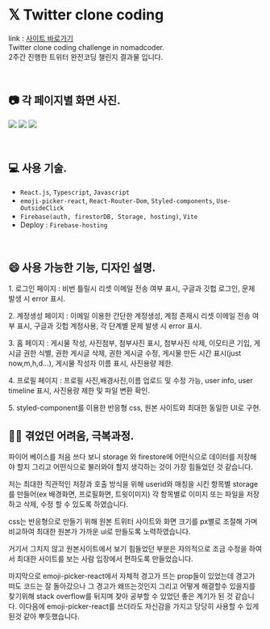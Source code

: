 # 𝕏 Twitter clone coding
link : [사이트 바로가기](https://twitter-clone-73087.firebaseapp.com/)<br>
Twitter clone coding challenge in nomadcoder.<br>
2주간 진행한 트위터 완전코딩 챌린지 결과물 입니다.

<br>

## 📷 각 페이지별 화면 사진.
![](https://velog.velcdn.com/images/mintae1117/post/fb2d65f4-6abd-4d95-8ef2-88876c77fdc9/image.png)
![](https://velog.velcdn.com/images/mintae1117/post/3a4d576d-9432-4079-855d-6b7ba41b2df3/image.png)
![](https://velog.velcdn.com/images/mintae1117/post/b911b285-9666-49c6-99cf-aef367ec69f6/image.png)

<br>

## 💻 사용 기술.

- `React.js`, `Typescript`, `Javascript`
- `emoji-picker-react`, `React-Router-Dom`, `Styled-components`, `Use-OutsideClick`
- `Firebase(auth, firestorDB, Storage, hosting)`, `Vite`
- Deploy : `Firebase-hosting`

<br>

## 😄 사용 가능한 기능, 디자인 설명.
<p>1. 로그인 페이지 : 비번 틀릴시 리셋 이메일 전송 여부 표시, 구글과 깃헙 로그인, 문제 발생 시 error 표시.</p>
<p>2. 계정생성 페이지 : 이메일 이용한 간단한 계정생성, 계정 존재시 리셋 이메일 전송 여부 표시, 구글과 깃헙 계정사용, 각 단계별 문제 발생 시 error 표시.</p>
<p>3. 홈 페이지 : 게시물 작성, 사진첨부, 첨부사진 표시, 첨부사진 삭제, 이모티콘 기입, 게시글 권한 식별, 권한 게시글 삭제, 권한 게시글 수정, 게시물 만든 시간 표시(just now,m,h,d...), 게시물 작성자 이름 표시, 사진용량 제한.</p>
<p>4. 프로필 페이지 : 프로필 사진,배경사진,이름 업로드 및 수정 가능, user info, user timeline 표시, 사진용량 제한 및 파일 변환 확인.</p>
<p>5. styled-component를 이용한 반응형 css, 원본 사이트와 최대한 동일한 UI로 구현.</p>

## 💪🏻 겪었던 어려움, 극복과정.
<p>파이어 베이스를 처음 쓰다 보니 storage 와 firestore에 어떤식으로 데이터를 저장해야 할지 그리고 어떤식으로 불러와야 할지 생각하는 것이 가장 힘들었던 것 같습니다.</p>
<p>저는 최대한 직관적인 저장과 호출 방식을 위해 userid와 매칭을 시킨 항목별 storage를 만들어(ex 배경화면, 프로필화면, 트윗이미지) 각 항목별로 이미지 또는 파일을 저장하고 삭제, 수정 할 수 있도록 하였습니다.</p>
<p>css는 반응형으로 만들기 위해 원본 트위터 사이트와 화면 크기를 px별로 조절해 가며 비교하여 최대한 원본가 가까운 ui로 만들도록 노력하였습니다.</p>
<p>거기서 그치지 않고 원본사이트에서 보기 힘들었던 부분은 자의적으로 조금 수정을 하여서 최대한 사이트를 보는 사람 입장에서 편하도록 만들었습니다.</p>
<p>마지막으로 emoji-picker-react에서 자체적 경고가 뜨는 prop들이 있었는데 경고가 떠도 코드는 잘 돌아갔으나 그 경고가 왜뜨는것인지 그리고 어떻게 해결할수 있을지를 찾기위해 stack overflow를 뒤지며 찾아 공부할 수 있었던 좋은 계기가 된 것 같습니다. 이다음에 emoji-picker-react를 쓰더라도 자신감을 가지고 당당히 사용할 수 있게 된것 같아 뿌듯했습니다.</p>